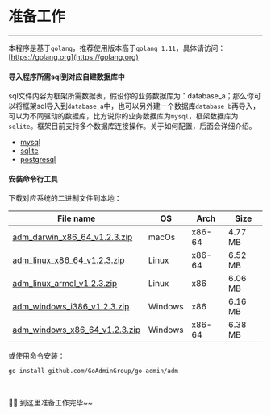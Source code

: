 # 准备工作
---

本程序是基于```golang```，推荐使用版本高于```golang 1.11```，具体请访问：[https://golang.org](https://golang.org)

#### 导入程序所需sql到对应<strong>自建数据库</strong>中

sql文件内容为框架所需数据表，假设你的业务数据库为：database_a；那么你可以将框架sql导入到```database_a```中，也可以另外建一个数据库```database_b```再导入，可以为不同驱动的数据库，比方说你的业务数据库为```mysql```，框架数据库为```sqlite```。框架目前支持多个数据库连接操作。关于如何配置，后面会详细介绍。

- [mysql](https://raw.githubusercontent.com/GoAdminGroup/go-admin/master/data/admin.sql)
- [sqlite](https://raw.githubusercontent.com/GoAdminGroup/go-admin/master/data/admin.db)
- [postgresql](https://raw.githubusercontent.com/GoAdminGroup/go-admin/master/data/admin.pgsql)

#### 安装命令行工具

下载对应系统的二进制文件到本地：

|  File name   | OS  | Arch  | Size  |
|  ----  | ----  | ----  |----  |
| [adm_darwin_x86_64_v1.2.3.zip](http://file.go-admin.cn/go_admin/cli/v1_2_3/adm_darwin_x86_64_v1.2.3.zip)  | macOs | x86-64 | 4.77 MB
| [adm_linux_x86_64_v1.2.3.zip](http://file.go-admin.cn/go_admin/cli/v1_2_3/adm_linux_x86_64_v1.2.3.zip)  | Linux | x86-64   | 6.52 MB
| [adm_linux_armel_v1.2.3.zip](http://file.go-admin.cn/go_admin/cli/v1_2_3/adm_linux_armel_v1.2.3.zip)  | Linux | x86   | 6.06 MB
| [adm_windows_i386_v1.2.3.zip](http://file.go-admin.cn/go_admin/cli/v1_2_3/adm_windows_i386_v1.2.3.zip)  | Windows | x86  |6.16 MB
| [adm_windows_x86_64_v1.2.3.zip](http://file.go-admin.cn/go_admin/cli/v1_2_3/adm_windows_x86_64_v1.2.3.zip)  | Windows | x86-64   |6.38 MB



或使用命令安装：

```
go install github.com/GoAdminGroup/go-admin/adm
```

<br>

🍺🍺 到这里准备工作完毕~~